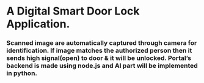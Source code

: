 # A Digital Smart Door Lock Application. 
### Scanned image are automatically captured through camera for identification. If image matches the authorized person then it sends high signal(open) to door & it will be unlocked. Portal’s backend is made using node.js and AI part will be implemented in python.